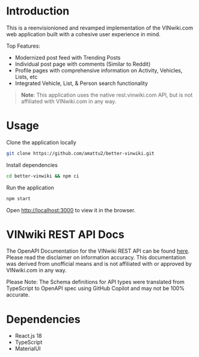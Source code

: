 # Introduction

This is a reenvisionioned and revamped implementation of the VINwiki.com web application
built with a cohesive user experience in mind.

Top Features:

- Modernized post feed with Trending Posts
- Individual post page with comments (Similar to Reddit)
- Profile pages with comprehensive information on Activity, Vehicles, Lists, etc
- Integrated Vehicle, List, & Person search functionality

> **Note**: This application uses the native rest.vinwiki.com API,
> but is not affiliated with VINwiki.com in any way.

# Usage

Clone the application locally

```bash
git clone https://github.com/amattu2/better-vinwiki.git
```

Install dependencies

```bash
cd better-vinwiki && npm ci
```

Run the application

```bash
npm start
```

Open [http://localhost:3000](http://localhost:3000) to view it in the browser.

# VINwiki REST API Docs

The OpenAPI Documentation for the VINwiki REST API can be found [here](./openapi.yml).
Please read the disclaimer on information accuracy. This documentation was derived
from unofficial means and is not affiliated with or approved by VINwiki.com
in any way.

Please Note: The Schema definitions for API types were translated from TypeScript
to OpenAPI spec using GitHub Copilot and may not be 100% accurate.

# Dependencies

- React.js 18
- TypeScript
- MaterialUI
